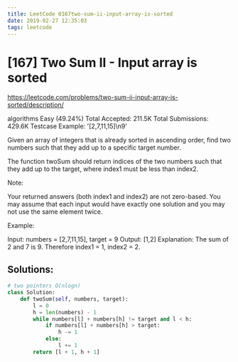 ```yaml
---
title: LeetCode 0167two-sum-ii-input-array-is-sorted
date: 2019-02-27 12:35:03
tags: leetcode
---
```


# [167] Two Sum II - Input array is sorted

 https://leetcode.com/problems/two-sum-ii-input-array-is-sorted/description/

 algorithms
 Easy (49.24%)
 Total Accepted:    211.5K
 Total Submissions: 429.6K
 Testcase Example:  '[2,7,11,15]\n9'

 Given an array of integers that is already sorted in ascending order, find
 two numbers such that they add up to a specific target number.
 
 The function twoSum should return indices of the two numbers such that they
 add up to the target, where index1 must be less than index2.
 
 Note:
 
 
 Your returned answers (both index1 and index2) are not zero-based.
 You may assume that each input would have exactly one solution and you may
 not use the same element twice.
 
 
 Example:
 
 
 Input: numbers = [2,7,11,15], target = 9
 Output: [1,2]
 Explanation: The sum of 2 and 7 is 9. Therefore index1 = 1, index2 = 2.
 

## Solutions:
```python
# two pointers O(nlogn)
class Solution:
    def twoSum(self, numbers, target):
        l = 0
        h = len(numbers) - 1
        while numbers[l] + numbers[h] != target and l < h:
            if numbers[l] + numbers[h] > target:
                h -= 1
            else:
                l += 1
        return [l + 1, h + 1]
```